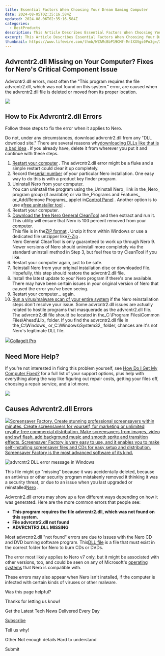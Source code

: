 ```yaml
---
title: Essential Factors When Choosing Your Dream Gaming Computer
date: 2024-08-05T02:35:16.584Z
updated: 2024-08-06T02:35:16.584Z
categories:
  - BestProducts
description: This Article Describes Essential Factors When Choosing Your Dream Gaming Computer
excerpt: This Article Describes Essential Factors When Choosing Your Dream Gaming Computer
thumbnail: https://www.lifewire.com/thmb/WZAMcBbP19CMf-MnlXXVgs0Po3g=/300x200/filters:no_upscale():max_bytes(150000):strip_icc():format(webp)/6-things-to-consider-before-buying-a-gaming-pc-5221042-8a79710a1e4549edbc357125123fb04e.jpg
---
```


## Advrcntr2.dll Missing on Your Computer? Fixes for Nero's Critical Component Issue
 Advrcntr2.dll errors, most often the "This program requires the file advrcntr2.dll, which was not found on this system." error, are caused when the advrcntr2.dll file is deleted or moved from its proper location.  

<!-- affiliate ads begin -->
<a href="https://estore.winxdvd.com/order/checkout.php?PRODS=4081991&QTY=1&AFFILIATE=108875&CART=1"><img src="https://www.winxdvd.com/affiliate/new-banner/wt-500x500.jpg" border="0"></a>
<!-- affiliate ads end -->
## How to Fix Advrcntr2.dll Errors

 Follow these steps to fix the error when it applies to Nero.

 Do not, under any circumstances, download advrcntr2.dll from any "DLL download site." There are several reasons why[downloading DLLs like that is a bad idea](https://www.lifewire.com/important-reasons-not-to-download-dll-files-2624455) . If you already have, delete it from wherever you put it and continue with these steps.

1. [Restart your computer](https://www.lifewire.com/how-to-reboot-a-computer-2624568) . The advrcntr2.dll error might be a fluke and a simple restart could clear it up completely.
2. Record the[serial number](https://www.lifewire.com/serial-number-2626008) of your particular Nero installation. One easy way to do this is with a product key finder program.
3. Uninstall Nero from your computer.  
 You can uninstall the program using the_Uninstall Nero_ link in the_Nero_ program group (if available) or via the_Programs and Features_ or_Add/Remove Programs_ applet in[Control Panel](https://www.lifewire.com/control-panel-2625841) . Another option is to use a[free uninstaller tool](https://www.lifewire.com/free-uninstaller-programs-2625188) .
4. Restart your computer.
5. [Download the free Nero General CleanTool](https://ccm.net/downloads/security-and-maintenance/6225-nero-general-clean-tool/) and then extract and run it. This utility will ensure that Nero is 100 percent removed from your computer.  
 This file is in the[ZIP format](https://www.lifewire.com/zip-file-2622675) . Unzip it from within Windows or use a dedicated file unzipper like[7-Zip](https://www.7-zip.org/) .  
 Nero General CleanTool is only guaranteed to work up through Nero 9\. Newer versions of Nero should uninstall more completely via the standard uninstall method in Step 3, but feel free to try CleanTool if you like.
6. Restart your computer again, just to be safe.
7. Reinstall Nero from your original installation disc or downloaded file. Hopefully, this step should restore the advrcntr2.dll file.
8. Install the latest update to your Nero program if there's one available. There may have been certain issues in your original version of Nero that caused the error you've been seeing.
9. Restart your computer... again.
10. [Run a virus/malware scan of your entire system](https://www.lifewire.com/properly-scan-your-computer-for-viruses-and-other-malware-2624526) if the Nero reinstallation steps don't resolve your issue. Some advrcntr2.dll issues are actually related to hostile programs that masquerade as the advrcntr2.dll file.  
 The advrcntr2.dll file should be located in the_C:\\Program Files\\Common Files\\Ahead\\Lib_ folder. If you find the advrcntr2.dll file in the_C:\\Windows_ or_C:\\Windows\\System32_ folder, chances are it's not Nero's legitimate DLL file.

<!-- affiliate ads begin -->
<a href="https://secure.2checkout.com/order/checkout.php?PRODS=4530091&QTY=1&AFFILIATE=108875&CART=1"><img src="https://www.pearlmountainsoft.com/n_img/product/cit_win/banScrn.jpg" border="0">CollageIt Pro</a>
<!-- affiliate ads end -->
## Need More Help?

 If you're not interested in fixing this problem yourself, see [How Do I Get My Computer Fixed?](https://www.lifewire.com/how-do-i-get-my-computer-fixed-2625167) for a full list of your support options, plus help with everything along the way like figuring out repair costs, getting your files off, choosing a repair service, and a lot more.

<!-- affiliate ads begin -->
<a href="https://secure.2checkout.com/order/checkout.php?PRODS=45152835&QTY=1&AFFILIATE=108875&CART=1"><img src="https://download.terabyteunlimited.com/banners/ad_800x450_d.jpg" border="0"></a>
<!-- affiliate ads end -->
## Causes Advrcntr2.dll Errors

<!-- affiliate ads begin -->
<a href="https://secure.2checkout.com/order/checkout.php?PRODS=194977&QTY=1&AFFILIATE=108875&CART=1"><img src="https://www.blumentals.net/scrfactory/images/screensaver-software.png" border="0">Screensaver Factory, Create stunning professional screensavers within minutes. Create screensavers for yourself, for marketing or unlimited royalty-free commercial distribution. Make screensavers from images, video and swf flash, add background music and smooth sprite and transition effects. Screensaver Factory is very easy to use, and it enables you to make self-installing screensaver files and CDs for easy setup and distribution. Screensaver Factory is the most advanced software of its kind.</a>
<!-- affiliate ads end -->
![advrcntr2 DLL error message in Windows](https://www.lifewire.com/thmb/3e1uUrqXRh_xdj86lUiF0jNUOSA=/1500x0/filters:no_upscale():max_bytes(150000):strip_icc():format(webp)/advrcntr2-dll-error-message-5a8ed78b6bf069003732002c.png)

 This file might go "missing" because it was accidentally deleted, because an antivirus or other security program mistakenly removed it thinking it was a security threat, or due to an issue when you last upgraded or reinstalled[Nero](https://www.nero.com/) .

 Advrcntr2.dll errors may show up a few different ways depending on how it was generated. Here are the more common errors that people see:

* **This program requires the file advrcntr2.dll, which was not found on this system.**
* **File advrcntr2.dll not found**
* **ADVRCNTR2.DLL MISSING**

 Most advrcntr2.dll "not found" errors are due to issues with the Nero CD and DVD burning software program. This[DLL file](https://www.lifewire.com/what-is-a-dll-file-2625852) is a file that must exist in the correct folder for Nero to burn CDs or DVDs.

 The error most likely applies to Nero v7 only, but it might be associated with other versions, too, and could be seen on any of Microsoft's [operating systems](https://www.lifewire.com/operating-systems-2625912) that Nero is compatible with.

 These errors may also appear when Nero isn't installed, if the computer is infected with certain kinds of viruses or other malware.

Was this page helpful?

Thanks for letting us know!

 Get the Latest Tech News Delivered Every Day

[Subscribe](https://www.lifewire.com/#)

Tell us why!

 Other  Not enough details  Hard to understand

 Submit

<ins class="adsbygoogle"
     style="display:block"
     data-ad-format="autorelaxed"
     data-ad-client="ca-pub-7571918770474297"
     data-ad-slot="1223367746"></ins>



<ins class="adsbygoogle"
     style="display:block"
     data-ad-client="ca-pub-7571918770474297"
     data-ad-slot="8358498916"
     data-ad-format="auto"
     data-full-width-responsive="true"></ins>
